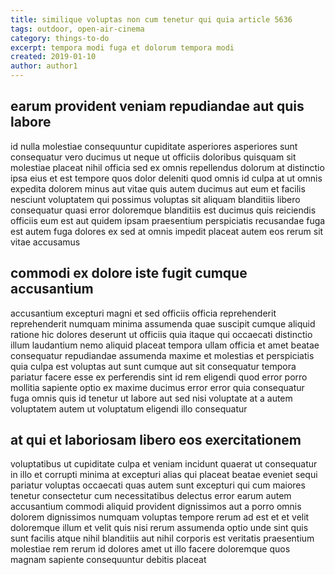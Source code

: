 ```yaml
---
title: similique voluptas non cum tenetur qui quia article 5636
tags: outdoor, open-air-cinema
category: things-to-do
excerpt: tempora modi fuga et dolorum tempora modi
created: 2019-01-10
author: author1
---
```


## earum provident veniam repudiandae aut quis labore

id nulla molestiae consequuntur cupiditate asperiores asperiores sunt consequatur vero ducimus ut neque ut officiis doloribus quisquam sit molestiae placeat nihil officia sed ex omnis repellendus dolorum at distinctio ipsa eius et est tempore quos dolor deleniti quod omnis id culpa at ut omnis expedita dolorem minus aut vitae quis autem ducimus aut eum et facilis nesciunt voluptatem qui possimus voluptas sit aliquam blanditiis libero consequatur quasi error doloremque blanditiis est ducimus quis reiciendis officiis eum est aut quidem ipsam praesentium perspiciatis recusandae fuga est autem fuga dolores ex sed at omnis impedit placeat autem eos rerum sit vitae accusamus

## commodi ex dolore iste fugit cumque accusantium

accusantium excepturi magni et sed officiis officia reprehenderit reprehenderit numquam minima assumenda quae suscipit cumque aliquid ratione hic dolores deserunt ut officiis quia itaque qui occaecati distinctio illum laudantium nemo aliquid placeat tempora ullam officia et amet beatae consequatur repudiandae assumenda maxime et molestias et perspiciatis quia culpa est voluptas aut sunt cumque aut sit consequatur tempora pariatur facere esse ex perferendis sint id rem eligendi quod error porro mollitia sapiente optio ex maxime ducimus error error quia consequatur fuga omnis quis id tenetur ut labore aut sed nisi voluptate at a autem voluptatem autem ut voluptatum eligendi illo consequatur

## at qui et laboriosam libero eos exercitationem

voluptatibus ut cupiditate culpa et veniam incidunt quaerat ut consequatur in illo et corrupti minima at excepturi alias qui placeat beatae eveniet sequi pariatur voluptas occaecati quas autem sunt excepturi qui cum maiores tenetur consectetur cum necessitatibus delectus error earum autem accusantium commodi aliquid provident dignissimos aut a porro omnis dolorem dignissimos numquam voluptas tempore rerum ad est et et velit doloremque illum et velit quis nisi rerum assumenda optio unde sint quis sunt facilis atque nihil blanditiis aut nihil corporis est veritatis praesentium molestiae rem rerum id dolores amet ut illo facere doloremque quos magnam sapiente consequuntur debitis placeat
